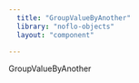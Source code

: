 ```yaml
---
  title: "GroupValueByAnother"
  library: "noflo-objects"
  layout: "component"

---
```

GroupValueByAnother
